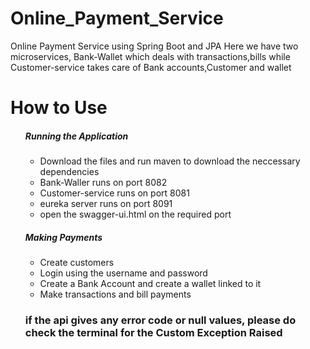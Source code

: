 # Online_Payment_Service
Online Payment Service using Spring Boot and JPA
Here we have two microservices, Bank-Wallet which deals with transactions,bills while Customer-service takes care of Bank accounts,Customer and wallet
<h1> How to Use</h1>
<ol>

  <h5>Running the Application</h5>
<ul>  
  <li>Download the files and run maven to download the neccessary dependencies</li>
  <li>Bank-Waller runs on port 8082</li>
  <li>Customer-service runs on port 8081</li>
  <li>eureka server runs on port 8091</li>
  <li>open the swagger-ui.html on the required port</li>
</ul>
 <h5>Making Payments</h5>
 <ul>
  
   <li>Create customers </li>
   <li>Login using the username and password</li>
    <li>Create a Bank Account and create a wallet linked to it</li>
   <li>Make transactions and bill payments</li>
  </ul>
   <h3> if the api gives any error code or null values, please do check the terminal for the Custom Exception Raised</h3>
  
  
